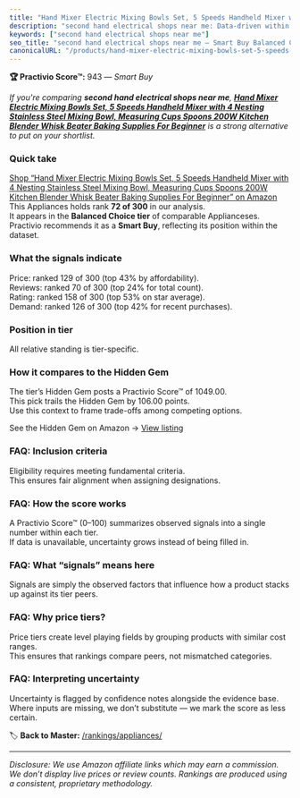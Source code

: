 ```yaml
---
title: "Hand Mixer Electric Mixing Bowls Set, 5 Speeds Handheld Mixer with 4 Nesting Stainless Steel Mixing Bowl, Measuring Cups Spoons 200W Kitchen Blender Whisk Beater Baking Supplies For Beginner"
description: "second hand electrical shops near me: Data-driven within Balanced Choice ranking using the Practivio Score™. Positioned by quality, value, demand, findability,…"
keywords: ["second hand electrical shops near me"]
seo_title: "second hand electrical shops near me — Smart Buy Balanced Choice (2025)"
canonicalURL: "/products/hand-mixer-electric-mixing-bowls-set-5-speeds-handheld-mixer-with-4-nesting-stainless-steel-mixing-bowl-measuring-cups-spoons-200w-kitchen-blender-whisk-beater-baking-supplies-for-beginner-B07SJQZVZS/"
---
```


**🏆 Practivio Score™:** 943 — _Smart Buy_


*If you're comparing **second hand electrical shops near me**, **[Hand Mixer Electric Mixing Bowls Set, 5 Speeds Handheld Mixer with 4 Nesting Stainless Steel Mixing Bowl, Measuring Cups Spoons 200W Kitchen Blender Whisk Beater Baking Supplies For Beginner](https://www.amazon.com/dp/B07SJQZVZS?tag=practivio-20)** is a strong alternative to put on your shortlist.*
### Quick take
[Shop “Hand Mixer Electric Mixing Bowls Set, 5 Speeds Handheld Mixer with 4 Nesting Stainless Steel Mixing Bowl, Measuring Cups Spoons 200W Kitchen Blender Whisk Beater Baking Supplies For Beginner” on Amazon](https://www.amazon.com/dp/B07SJQZVZS?tag=practivio-20)
This Appliances holds rank **72 of 300** in our analysis.  
It appears in the **Balanced Choice tier** of comparable Applianceses.  
Practivio recommends it as a **Smart Buy**, reflecting its position within the dataset.

### What the signals indicate
Price: ranked 129 of 300 (top 43% by affordability).  
Reviews: ranked 70 of 300 (top 24% for total count).  
Rating: ranked 158 of 300 (top 53% on star average).  
Demand: ranked 126 of 300 (top 42% for recent purchases).

### Position in tier
All relative standing is tier-specific.

### How it compares to the Hidden Gem
The tier’s Hidden Gem posts a Practivio Score™ of 1049.00.  
This pick trails the Hidden Gem by 106.00 points.  
Use this context to frame trade-offs among competing options.  

See the Hidden Gem on Amazon → [View listing](https://www.amazon.com/dp/B01FHOWYA2?tag=practivio-20)

### FAQ: Inclusion criteria
Eligibility requires meeting fundamental criteria.  
This ensures fair alignment when assigning designations.

### FAQ: How the score works
A Practivio Score™ (0–100) summarizes observed signals into a single number within each tier.  
If data is unavailable, uncertainty grows instead of being filled in.

### FAQ: What “signals” means here
Signals are simply the observed factors that influence how a product stacks up against its tier peers.

### FAQ: Why price tiers?
Price tiers create level playing fields by grouping products with similar cost ranges.  
This ensures that rankings compare peers, not mismatched categories.

### FAQ: Interpreting uncertainty
Uncertainty is flagged by confidence notes alongside the evidence base.  
Where inputs are missing, we don’t substitute — we mark the score as less certain.


🏷️ **Back to Master:** [/rankings/appliances/](/rankings/appliances/)

---
_Disclosure: We use Amazon affiliate links which may earn a commission. We don’t display live prices or review counts. Rankings are produced using a consistent, proprietary methodology._
